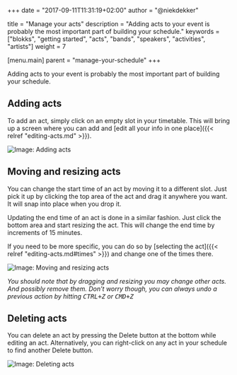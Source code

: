 +++
date            = "2017-09-11T11:31:19+02:00"
author          = "@niekdekker"

title           = "Manage your acts"
description     = "Adding acts to your event is probably the most important part of building your schedule."
keywords        = ["blokks", "getting started", "acts", "bands", "speakers", "activities", "artists"]
weight          = 7

[menu.main]
parent          = "manage-your-schedule"
+++

Adding acts to your event is probably the most important part of building your schedule.

## Adding acts
To add an act, <span class='action'>simply click on an empty slot</span> in your timetable. This will bring up a screen where you can add and [edit all your info in one place]({{< relref "editing-acts.md" >}}).

![Image: Adding acts](https://blokks.co/docs/images/adding-acts.gif)

## Moving and resizing acts
You can change the start time of an act by <span class='action'>moving it to a different slot</span>. Just pick it up by <span class='action'>clicking the top area of the act</span> and <span class='action'>drag it anywhere you want</span>. It will snap into place when you drop it.

Updating the end time of an act is done in a similar fashion. <span class='action'>Just click the bottom area</span> and start resizing the act. This will change the end time by increments of 15 minutes.

If you need to be more specific, you can do so by <span class='action'>[selecting the act]({{< relref "editing-acts.md#times" >}})</span> and change one of the times there.

![Image: Moving and resizing acts](https://blokks.co/docs/images/moving-and-resizing-acts.gif)

*You should note that by dragging and resizing you may change other acts. And possibly remove them. Don’t worry though, you can always undo a previous action by hitting <kbd><span class='ui'>CTRL+Z</span></kbd> or <kbd><span class='ui'>CMD+Z</span></kbd>*

## Deleting acts
You can delete an act by <span class='action'>pressing the <span class='ui'>Delete</span> button</span> at the bottom while editing an act. Alternatively, you can <span class='action'>right-click on any act</span> in your schedule to find another <span class='ui'>Delete</span> button.

![Image: Deleting acts](https://blokks.co/docs/images/deleting-acts.gif)